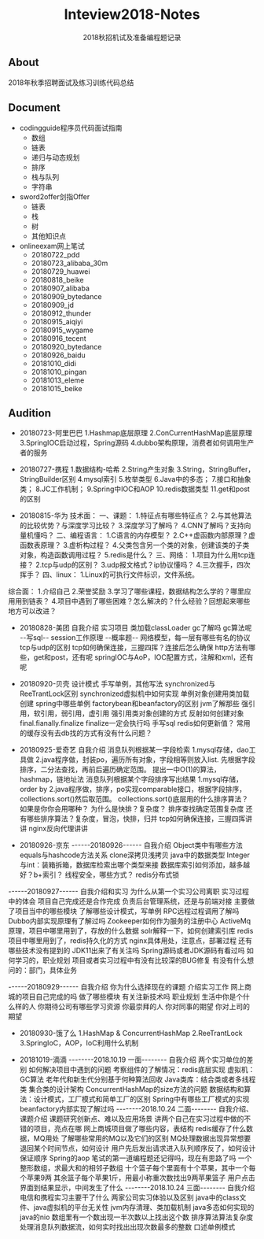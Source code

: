 <div align="center">
    <h1>
    	Inteview2018-Notes
	</h1>
	</h1>
		2018秋招机试及准备编程题记录
	</h1>
</div>


## About

2018年秋季招聘面试及练习训练代码总结

## Document

- codingguide程序员代码面试指南
	* 数组
	* 链表
	* 递归与动态规划
	* 排序
	* 栈与队列
	* 字符串
- sword2offer剑指Offer
	* 链表
	* 栈
	* 树
	* 其他知识点
- onlineexam网上笔试
	* 20180722_pdd
	* 20180723_alibaba_30m
	* 20180729_huawei
	* 20180818_beike
	* 20180907_alibaba
	* 20180909_bytedance
	* 20180909_jd
	* 20180912_thunder
	* 20180915_aiqiyi
	* 20180915_wygame
	* 20180916_tecent
	* 20180920_bytedance
	* 20180926_baidu
	* 20181010_didi
	* 20181010_pingan
	* 20181013_eleme
	* 20181015_beike

## Audition

- 20180723-阿里巴巴
1.Hashmap底层原理
2.ConCurrentHashMap底层原理
3.SpringIOC启动过程，Spring源码
4.dubbo架构原理，消费者如何调用生产者的服务

- 20180727-携程
1.数据结构-哈希
2.String产生对象
3.String，StringBuffer，StringBuilder区别
4.mysql索引
5.枚举类型
6.Java中的多态；
7.接口和抽象类；
8.JC工作机制；
9.Spring中IOC和AOP
10.redis数据类型
11.get和post的区别

- 20180815-华为
技术面：
一、课题：
1.特征点有哪些特征点？
2.与其他算法的比较优势？与深度学习比较？
3.深度学习了解吗？
4.CNN了解吗？支持向量机懂吗？
二、编程语言：
1.C语言的内存模型？
2.C++虚函数内部原理？虚函数表原理？
3.虚析构过程？
4.父类包含另一个类的对象，创建该类的子类对象，构造函数调用过程？
5.redis是什么？
三、网络：
1.项目为什么用tcp连接？
2.tcp与udp的区别？
3.udp报文格式？ip协议懂吗？
4.三次握手，四次挥手？
四、linux：
1.Linux的可执行文件标识，文件系统。

综合面：
1.介绍自己
2.荣誉奖励
3.学习了哪些课程，数据结构怎么学的？哪里应用用到链表？
4.项目中遇到了哪些困难？怎么解决的？什么经验？回想起来哪些地方可以改进？

- 20180828-美团
自我介绍
实习项目
类加载classLoader
gc了解吗
gc算法呢
--写sql--
session工作原理
--概率题--
网络模型，每一层有哪些有名的协议
tcp与udp的区别
tcp如何确保连接，三握四挥？连接后怎么确保
http方法有哪些，get和post，还有呢
springIOC与AoP，IOC配置方式，注解和xml，还有呢

- 20180920-贝壳
设计模式
手写单例，其他写法
synchronized与ReeTrantLock区别
synchronized虚拟机中如何实现
单例对象创建用类加载创建
spring中哪些单例
factorybean和beanfactory的区别
jvm了解那些
强引用，软引用，弱引用，虚引用
强引用类对象创建的方式
反射如何创建对象
final.fianally.finalize
finalize一定会执行吗
手写sql
redis如何更新值？
常用的缓存没有去db找的方式有没有什么问题？

- 20180925-爱奇艺
自我介绍
消息队列根据某一字段检索
1.mysql存储，dao工具做
2.java程序做，封装po，遍历所有对象，字段相等则放入list.
先根据字段排序，二分法查找，再前后遍历确定范围。
提出一中O(1)的算法，hashmap，链地址法
消息队列根据某个字段排序写出结果
1.mysql存储，order by
2.java程序做，排序，po实现comparable接口，根据字段排序，collections.sort()然后取范围。
collections.sort()底层用的什么排序算法？
如果是你你会用哪种？
为什么是快排？复杂度？
排序查找确定范围复杂度
还有哪些排序算法？复杂度，冒泡，快排，归并
tcp如何确保连接，三握四挥讲讲
nginx反向代理讲讲

- 20180926-京东
------20180926------
自我介绍
Object类中有哪些方法
equals与hashcode方法关系
clone深拷贝浅拷贝
java中的数据类型
Integer与int：装箱拆箱，数据库检索出哪个类型来接
数据库索引如何添加，越多越好？b+索引？
线程安全，哪些方式？
redis分布式锁

------20180927------
自我介绍和实习
为什么从第一个实习公司离职
实习过程中的体会
项目自己完成还是合作完成
负责后台管理系统，还是与前端对接
主要做了项目当中的哪些模块
了解哪些设计模式，写单例
RPC远程过程调用了解吗
Dubbo内部实现原理有了解过吗
Zookeeper如何作为服务的注册中心
ActiveMq原理，项目中哪里用到了，存放的什么数据
solr解释一下，如何创建索引库
redis项目中哪里用到了，redis持久化的方式
nginx具体用处，注意点，部署过程
还有哪些技术没有提到的
JDK11出来了有关注吗
Spring源码或者JDK源码有看过吗
如何学习的，职业规划
项目或者实习过程中有没有比较深的BUG修复
有没有什么想问的：部门，具体业务

------20180929------
自我介绍
你为什么选择现在的课题
介绍实习工作
网上商城的项目自己完成的吗
做了哪些模块
有关注新技术吗
职业规划
生活中你是个什么样的人
你期待公司有哪些学习资源
你最崇拜的人
你对同事的期望
你对上司的期望

- 20180930-饿了么
1.HashMap & ConcurrentHashMap
2.ReeTrantLock
3.SpringIoC，AOP，IoC利用什么机制

- 20181019-滴滴
--------2018.10.19 一面--------
自我介绍
两个实习单位的差别
如何解决项目中遇到的问题
考察组件的了解情况：redis底层实现
虚拟机：GC算法
老年代和新生代分别基于何种算法回收
Java类库：结合类或者多线程类
集合类的设计架构
ConcurrentHashMap的size方法的问题
数据结构和算法：设计模式，工厂模式和简单工厂的区别
Spring中有哪些工厂模式的实现
beanfactory内部实现了解过吗
--------2018.10.24 二面--------
自我介绍、课题介绍
课题研究创新点、难以及应用场景
讲两个自己在实习过程中做的不错的项目，亮点在哪
网上商城项目做了哪些内容，表结构
redis缓存了什么数据，MQ用处
了解哪些常用的MQ以及它们的区别
MQ处理数据出现异常想要退回某个时间节点，如何设计
用户先后发出请求进入队列顺序反了，如何设计保证顺序
Spring的aop
笔试的第一道编程题还记得吗，现在有思路了吗
一个整形数组，求最大和的相邻子数组
十个篮子每个里面有十个苹果，其中一个每个苹果9两
其余篮子每个苹果1斤，用最小称重次数找出9两苹果篮子
用户点击界面到结果显示，中间发生了什么
--------2018.10.24 三面--------
自我介绍
电信和携程实习主要干了什么
两家公司实习体验以及区别
java中的class文件、java虚拟机的平台无关性
jvm内存清理、类加载机制
java多态如何实现的
java的nio
数组里有一个数出现一半次数以上找出这个数
排序算法算法复杂度
处理消息队列数据流，如何实时找出出现次数最多的整数
口述单例模式